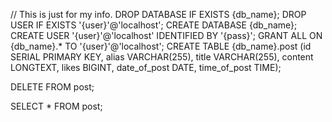 // This is just for my info.
DROP DATABASE IF EXISTS {db_name};
DROP USER IF EXISTS '{user}'@'localhost';
CREATE DATABASE {db_name};
CREATE USER '{user}'@'localhost' IDENTIFIED BY '{pass}';
GRANT ALL ON {db_name}.* TO '{user}'@'localhost';
CREATE TABLE {db_name}.post (id SERIAL PRIMARY KEY, alias VARCHAR(255), title VARCHAR(255), content LONGTEXT, likes BIGINT, date_of_post DATE, time_of_post TIME);

DELETE FROM post;

SELECT * FROM post;